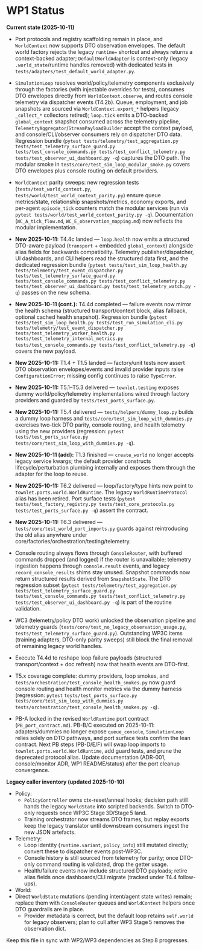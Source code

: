 # WP1 Status

**Current state (2025-10-11)**
- Port protocols and registry scaffolding remain in place, and `WorldContext` now supports DTO observation envelopes. The default world factory rejects the legacy `runtime=` shortcut and always returns a context-backed adapter; `DefaultWorldAdapter` is context-only (legacy `.world_state`/runtime handles removed) with dedicated tests in `tests/adapters/test_default_world_adapter.py`.
- `SimulationLoop` resolves world/policy/telemetry components exclusively through the factories (with injectable overrides for tests), consumes DTO envelopes directly from `WorldContext.observe`, and routes console telemetry via dispatcher events (T4.2b). Queue, employment, and job snapshots are sourced via `WorldContext.export_*` helpers (legacy `_collect_*` collectors retired); `loop.tick` emits a DTO-backed `global_context` snapshot consumed across the telemetry pipeline, `TelemetryAggregator`/`StreamPayloadBuilder` accept the context payload, and console/CLI/observer consumers rely on dispatcher DTO data. Regression bundle (`pytest tests/telemetry/test_aggregation.py tests/test_telemetry_surface_guard.py tests/test_console_commands.py tests/test_conflict_telemetry.py tests/test_observer_ui_dashboard.py -q`) captures the DTO path. The modular smoke in `tests/core/test_sim_loop_modular_smoke.py` covers DTO envelopes plus console routing on default providers.
- `WorldContext` parity sweeps: new regression tests (`tests/test_world_context.py`, `tests/world/test_world_context_parity.py`) ensure queue metrics/state, relationship snapshots/metrics, economy exports, and per-agent `episode_tick` counters match the modular services (run via `pytest tests/world/test_world_context_parity.py -q`). Documentation (`WC_A_tick_flow.md`, `WC_E_observation_mapping.md`) now reflects the modular implementation.
- **New 2025-10-11:** T4.4c landed — `loop.health` now emits a structured DTO-aware payload (`transport` + embedded `global_context`) alongside alias fields for backwards compatibility. Telemetry publisher/dispatcher, UI dashboards, and CLI helpers read the structured data first, and the dedicated regression bundle (`pytest tests/test_sim_loop_health.py tests/telemetry/test_event_dispatcher.py tests/test_telemetry_surface_guard.py tests/test_console_commands.py tests/test_conflict_telemetry.py tests/test_observer_ui_dashboard.py tests/test_telemetry_watch.py -q`) passes on the new schema.
- **New 2025-10-11 (cont.):** T4.4d completed — failure events now mirror the health schema (structured transport/context block, alias fallback, optional cached health snapshot). Regression bundle (`pytest tests/test_sim_loop_health.py tests/test_run_simulation_cli.py tests/telemetry/test_event_dispatcher.py tests/test_telemetry_worker_health.py tests/test_telemetry_internal_metrics.py tests/test_console_commands.py tests/test_conflict_telemetry.py -q`) covers the new payload.
- **New 2025-10-11:** T1.4 + T1.5 landed — factory/unit tests now assert DTO observation envelopes/events and invalid provider inputs raise `ConfigurationError`; missing config continues to raise `TypeError`.
- **New 2025-10-11:** T5.1–T5.3 delivered — `townlet.testing` exposes dummy world/policy/telemetry implementations wired through factory providers and guarded by `tests/test_ports_surface.py`.
- **New 2025-10-11:** T5.4 delivered — `tests/helpers/dummy_loop.py` builds a dummy loop harness and `tests/core/test_sim_loop_with_dummies.py` exercises two-tick DTO parity, console routing, and health telemetry using the new providers (regression: `pytest tests/test_ports_surface.py tests/core/test_sim_loop_with_dummies.py -q`).
- **New 2025-10-11 (add):** T1.3 finished — `create_world` no longer accepts legacy service kwargs; the default provider constructs lifecycle/perturbation plumbing internally and exposes them through the adapter for the loop to reuse.
- **New 2025-10-11:** T6.2 delivered — loop/factory/type hints now point to `townlet.ports.world.WorldRuntime`. The legacy `WorldRuntimeProtocol` alias has been retired. Port surface tests (`pytest tests/test_factory_registry.py tests/test_core_protocols.py tests/test_ports_surface.py -q`) assert the contract.
- **New 2025-10-11:** T6.3 delivered — `tests/core/test_world_port_imports.py` guards against reintroducing the old alias anywhere under core/factories/orchestration/testing/telemetry.
- Console routing always flows through `ConsoleRouter`, with buffered commands dropped (and logged) if the router is unavailable; telemetry ingestion happens through `console.result` events, and legacy `record_console_results` shims stay unused. Snapshot commands now return structured results derived from `SnapshotState`. The DTO regression subset (`pytest tests/telemetry/test_aggregation.py tests/test_telemetry_surface_guard.py tests/test_console_commands.py tests/test_conflict_telemetry.py tests/test_observer_ui_dashboard.py -q`) is part of the routine validation.
- WC3 (telemetry/policy DTO work) unlocked the observation pipeline and telemetry guards (`tests/core/test_no_legacy_observation_usage.py`, `tests/test_telemetry_surface_guard.py`). Outstanding WP3C items (training adapters, DTO-only parity sweeps) still block the final removal of remaining legacy world handles.

- Execute T4.4d to reshape loop failure payloads (structured transport/context + doc refresh) now that health events are DTO-first.
- T5.x coverage complete: dummy providers, loop smokes, and `tests/orchestration/test_console_health_smokes.py`
  now guard console routing and health monitor metrics via the dummy harness (regression: `pytest`
  `tests/test_ports_surface.py tests/core/test_sim_loop_with_dummies.py tests/orchestration/test_console_health_smokes.py -q`).
- PB-A locked in the revised `WorldRuntime` port contract (`PB_port_contract.md`). PB-B/C executed on 2025-10-11: adapters/dummies no longer expose `queue_console`, `SimulationLoop` relies solely on DTO pathways, and port surface tests confirm the lean contract. Next PB steps (PB-D/E/F) will swap loop imports to `townlet.ports.world.WorldRuntime`, add guard tests, and prune the deprecated protocol alias. Update documentation (ADR-001, console/monitor ADR, WP1 README/status) after the port cleanup convergence.

**Legacy caller inventory (updated 2025-10-10)**
- Policy:
  - `PolicyController` owns ctx-reset/anneal hooks; decision path still hands the legacy `WorldState` into scripted backends. Switch to DTO-only requests once WP3C Stage 3D/Stage 5 land.
  - Training orchestrator now streams DTO frames, but replay exports keep the legacy translator until downstream consumers ingest the new JSON artefacts.
- Telemetry:
  - Loop identity (`runtime.variant`, `policy_info`) still mutated directly; convert these to dispatcher events post-WP3C.
  - Console history is still sourced from telemetry for parity; once DTO-only command routing is validated, drop the getter usage.
  - Health/failure events now include structured DTO payloads; retire alias fields once dashboards/CLI migrate (tracked under T4.4 follow-ups).
- World:
- Direct `WorldState` mutations (pending intent/agent state writes) remain; replace them with `ConsoleRouter` queues and `WorldContext` helpers once DTO guardrails are in place.
  - Provider metadata is correct, but the default loop retains `self.world` for legacy observers; plan to cull after WP3 Stage 5 removes the observation dict.

Keep this file in sync with WP2/WP3 dependencies as Step 8 progresses.
